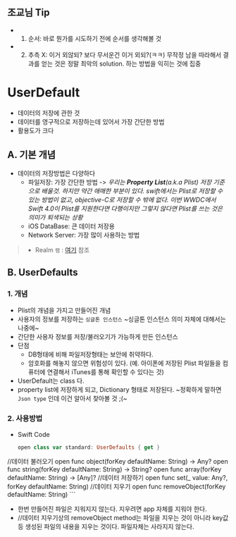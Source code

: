 ## 조교님 Tip

- 1. 순서: 바로 뭔가를 시도하기 전에 순서를 생각해볼 것
- 2. 추측 X: 이거 외않되? 보다 무서운건 이거 외되?(ㅋㅋ) 무작정 남을 따라해서 결과를 얻는 것은 정말 최악의 solution. 하는 방법을 익히는 것에 집중

# UserDefault

- 데이터의 저장에 관한 것
- 데이터를 영구적으로 저장하는데 있어서 가장 간단한 방법
- 활용도가 크다

## A. 기본 개념

- 데이터의 저장방법은 다양하다
	- 파일저장: 가장 간단한 방법 -> *우리는 **Property List**(a.k.a Plist) 저장 기준으로 배울것. 하지만 약간 애매한 부분이 있다. swift에서는 Plist로 저장할 수 있는 방법이 없고, objective-C로 저장할 수 밖에 없다. 이번 WWDC에서 Swift 4.0이 Plist를 지원한다면 다행이지만 그렇지 않다면 Plist를 쓰는 것은 의미가 퇴색되는 상황*
	- iOS DataBase: 큰 데이터 저장용
	- Network Server: 가장 많이 사용하는 방법

> - Realm `램` : [여기](https://realm.io/kr/) 참조

## B. UserDefaults

### 1. 개념

- Plist의 개념을 가지고 만들어진 개념
- 사용자의 정보를 저장하는 `싱글톤 인스턴스` ~싱글톤 인스턴스 의미 자체에 대해서는 나중에~
- 간단한 사용자 정보를 저장/불러오기가 가능하게 만든 인스턴스
- 단점
	- DB형태에 비해 파일저장형태는 보안에 취약하다.
	- 암호화를 해놓지 않으면 위험성이 있다. (예. 아이폰에 저장된 Plist 파일들을 컴퓨터에 연결해서 iTunes를 통해 확인할 수 있다는 것)
- UserDefault는 class 다.
- property list에 저장하게 되고, Dictionary 형태로 저장된다. ~정확하게 말하면 `Json type` 인데 이건 알아서 찾아볼 것 ;(~

### 2. 사용방법

- Swift Code

	```swift
	open class var standard: UserDefaults { get }//데이터 불러오기open func object(forKey defaultName: String) -> Any?open func string(forKey defaultName: String) -> String?open func array(forKey defaultName: String) -> [Any]?//데이터 저장하기open func set(_ value: Any?, forKey defaultName: String)//데이터 지우기open func removeObject(forKey defaultName: String)
	```

- 한번 만들어진 파일은 지워지지 않는다. 지우려면 app 자체를 지워야 한다.
- //데이터 지우기상의 removeObject method는 파일을 지우는 것이 아니라 key값 등 생성된 파일의 내용을 지우는 것이다. 파일자체는 사라지지 않는다. 


